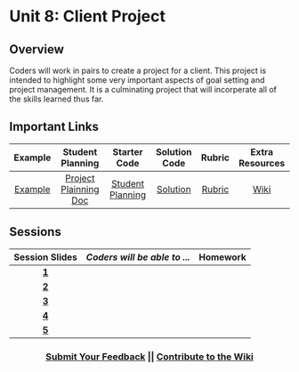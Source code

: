 # Unit 8: Client Project

## Overview
Coders will work in pairs to create a project for a client. This project is intended to highlight some very important aspects of goal setting and project management. It is a culminating project that will incorperate all of the skills learned thus far.

## Important Links

| Example | Student Planning |  Starter Code | Solution Code  | Rubric | Extra Resources |
|:-------:|:-------:|:-------:|:-------:|:-------:|:-------:|
|[Example]() | [Project Plainning Doc]() | [Student Planning]() | [Solution]() | [Rubric](https://drive.google.com/open?id=1KYAtDxUNMjCAMOsC8V6ad8xazCEorROszMWtHn2nXDE) | [Wiki](https://github.com/ScriptEdcurriculum/curriculum17-18/wiki/2.-Advanced#unit-8-client) |

## Sessions 
|Session Slides|*Coders will be able to ...*|Homework|
|:-------:|-------|:-------|
|[**1**](https://docs.google.com/presentation/d/1Uacs7Uwq8D-E1N8nE9ku0vvpR67L28LxJsOaH7rJ5sE/edit#slide=id.g24b312dfe7_0_545)|  | |
|[**2**](https://docs.google.com/presentation/d/1Uacs7Uwq8D-E1N8nE9ku0vvpR67L28LxJsOaH7rJ5sE/edit#slide=id.g24b312dfe7_0_592)|  | |
|[**3**](https://docs.google.com/presentation/d/1Uacs7Uwq8D-E1N8nE9ku0vvpR67L28LxJsOaH7rJ5sE/edit#slide=id.g24b312dfe7_0_686)|  | |
|[**4**](https://docs.google.com/presentation/d/1Uacs7Uwq8D-E1N8nE9ku0vvpR67L28LxJsOaH7rJ5sE/edit#slide=id.g24b312dfe7_0_806)|  | |
|[**5**](https://docs.google.com/presentation/d/1Uacs7Uwq8D-E1N8nE9ku0vvpR67L28LxJsOaH7rJ5sE/edit#slide=id.g24b312dfe7_0_733)|  | |

<h3 align="center"><a href="https://docs.google.com/forms/d/e/1FAIpQLSdmoYjRk6tqJHI5Y1ELjOZ7tiYj58dmoIBEeUaXK5ciIdljIg/viewform">Submit Your Feedback</a> || <a href="https://github.com/ScriptEdcurriculum/curriculum17-18/wiki/2.-Advanced#unit-8-client-project">Contribute to the Wiki</a></h3>

